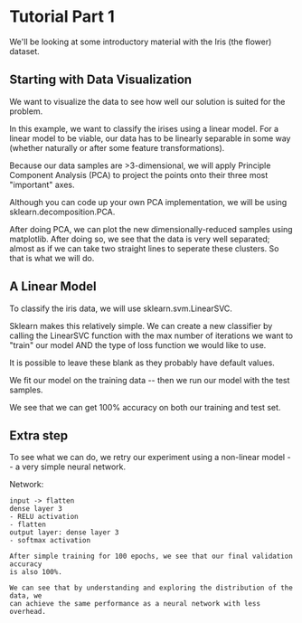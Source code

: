 # Tutorial Part 1
We'll be looking at some introductory material with the Iris (the flower)
dataset.

## Starting with Data Visualization
We want to visualize the data to see how well our solution is suited for the
problem.

In this example, we want to classify the irises using a linear model. For
a linear model to be viable, our data has to be linearly separable in
some way (whether naturally or after some feature transformations).

Because our data samples are >3-dimensional, we will apply Principle
Component Analysis (PCA) to project the points onto their three most
"important" axes. 

Although you can code up your own PCA implementation, we will be using
sklearn.decomposition.PCA.

After doing PCA, we can plot the new dimensionally-reduced samples using
matplotlib. After doing so, we see that the data is very well separated; almost
as if we can take two straight lines to seperate these clusters. So that is what
we will do.

## A Linear Model
To classify the iris data, we will use sklearn.svm.LinearSVC.

Sklearn makes this relatively simple. We can create a new classifier
by calling the LinearSVC function with the max number of iterations we 
want to "train" our model AND the type of loss function we would like to use.

It is possible to leave these blank as they probably have default values.

We fit our model on the training data -- then we run our model with the test 
samples.

We see that we can get 100% accuracy on both our training and test set. 

## Extra step
To see what we can do, we retry our experiment using a non-linear model -- 
a very simple neural network. 

Network:
```
input -> flatten
dense layer 3
- RELU activation
- flatten
output layer: dense layer 3
- softmax activation

After simple training for 100 epochs, we see that our final validation accuracy
is also 100%.

We can see that by understanding and exploring the distribution of the data, we
can achieve the same performance as a neural network with less overhead.
